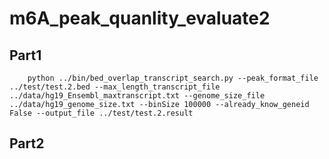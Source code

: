 # m6A_peak_quanlity_evaluate2

Part1
---
        python ../bin/bed_overlap_transcript_search.py --peak_format_file ../test/test.2.bed --max_length_transcript_file ../data/hg19_Ensembl_maxtranscript.txt --genome_size_file ../data/hg19_genome_size.txt --binSize 100000 --already_know_geneid False --output_file ../test/test.2.result
     
Part2
---
